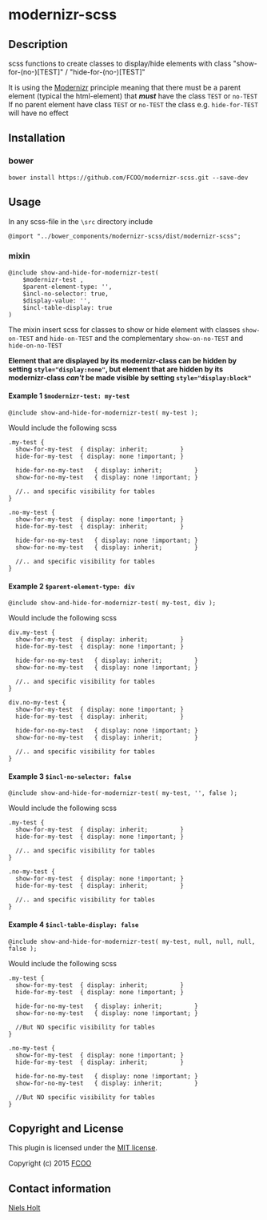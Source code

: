 # modernizr-scss
>
[Modernizr]: https://modernizr.com/


## Description
scss functions to create classes to display/hide elements with class "show-for-(no-)[TEST]" / "hide-for-(no-)[TEST]"

It is using the [Modernizr] principle meaning that there must be a parent element (typical the html-element) that ***must*** have the class `TEST` or `no-TEST`
If no parent element have class `TEST` or `no-TEST` the class e.g. `hide-for-TEST` will have no effect  

## Installation
### bower
`bower install https://github.com/FCOO/modernizr-scss.git --save-dev`

## Usage

In any scss-file in the `\src` directory include

	@import "../bower_components/modernizr-scss/dist/modernizr-scss";


### mixin

	@include show-and-hide-for-modernizr-test( 
		$modernizr-test , 
		$parent-element-type: '', 
		$incl-no-selector: true, 
		$display-value: '',
		$incl-table-display: true 
	)


The mixin insert scss for classes to show or hide element with classes `show-on-TEST` and `hide-on-TEST` and the complementary `show-on-no-TEST` and `hide-on-no-TEST`

**Element that are displayed by its modernizr-class can be hidden by setting `style="display:none"`, but element that are hidden by its modernizr-class *can't* be made visible by setting `style="display:block"`**

#### Example 1 `$modernizr-test: my-test`
	@include show-and-hide-for-modernizr-test( my-test );

Would include the following scss

	.my-test {
	  show-for-my-test	{ display: inherit;			}
	  hide-for-my-test	{ display: none	!important; }

	  hide-for-no-my-test	{ display: inherit; 		}
	  show-for-no-my-test	{ display: none	!important; }
	  
      //.. and specific visibility for tables 
	}

	.no-my-test {
	  show-for-my-test	{ display: none	!important; }
	  hide-for-my-test	{ display: inherit; 		}

	  hide-for-no-my-test	{ display: none	!important; }
	  show-for-no-my-test	{ display: inherit;			}

      //.. and specific visibility for tables 
	}


#### Example 2 `$parent-element-type: div`
	@include show-and-hide-for-modernizr-test( my-test, div );

Would include the following scss

	div.my-test {
	  show-for-my-test	{ display: inherit; 		}
	  hide-for-my-test	{ display: none	!important; }

	  hide-for-no-my-test	{ display: inherit; 		}
	  show-for-no-my-test	{ display: none	!important; }
	  
      //.. and specific visibility for tables 
	}

	div.no-my-test {
	  show-for-my-test	{ display: none	!important; }
	  hide-for-my-test	{ display: inherit;			}

	  hide-for-no-my-test	{ display: none	!important; }
	  show-for-no-my-test	{ display: inherit; 		}

      //.. and specific visibility for tables 
	}

#### Example 3 `$incl-no-selector: false`
	@include show-and-hide-for-modernizr-test( my-test, '', false );

Would include the following scss

	.my-test {
	  show-for-my-test	{ display: inherit;			}
	  hide-for-my-test	{ display: none	!important; }
  
      //.. and specific visibility for tables 
	}

	.no-my-test {
	  show-for-my-test	{ display: none	!important; }
	  hide-for-my-test	{ display: inherit;			}

      //.. and specific visibility for tables 
	}

#### Example 4 `$incl-table-display: false`
	@include show-and-hide-for-modernizr-test( my-test, null, null, null, false );

Would include the following scss

	.my-test {
	  show-for-my-test	{ display: inherit;			}
	  hide-for-my-test	{ display: none	!important; }

	  hide-for-no-my-test	{ display: inherit;			}
	  show-for-no-my-test	{ display: none	!important; }
	  
      //But NO specific visibility for tables 
	}

	.no-my-test {
	  show-for-my-test	{ display: none	!important; }
	  hide-for-my-test	{ display: inherit;			}

	  hide-for-no-my-test	{ display: none	!important; }
	  show-for-no-my-test	{ display: inherit;			}

      //But NO specific visibility for tables 
	}


## Copyright and License
This plugin is licensed under the [MIT license](https://github.com/FCOO/modernizr-scss/LICENSE).

Copyright (c) 2015 [FCOO](https://github.com/FCOO)

## Contact information

[Niels Holt](http://github.com/NielsHolt)


